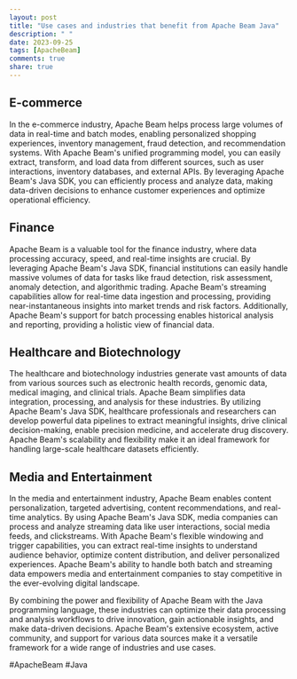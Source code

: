 ```yaml
---
layout: post
title: "Use cases and industries that benefit from Apache Beam Java"
description: " "
date: 2023-09-25
tags: [ApacheBeam]
comments: true
share: true
---
```


## E-commerce

In the e-commerce industry, Apache Beam helps process large volumes of data in real-time and batch modes, enabling personalized shopping experiences, inventory management, fraud detection, and recommendation systems. With Apache Beam's unified programming model, you can easily extract, transform, and load data from different sources, such as user interactions, inventory databases, and external APIs. By leveraging Apache Beam's Java SDK, you can efficiently process and analyze data, making data-driven decisions to enhance customer experiences and optimize operational efficiency.

## Finance

Apache Beam is a valuable tool for the finance industry, where data processing accuracy, speed, and real-time insights are crucial. By leveraging Apache Beam's Java SDK, financial institutions can easily handle massive volumes of data for tasks like fraud detection, risk assessment, anomaly detection, and algorithmic trading. Apache Beam's streaming capabilities allow for real-time data ingestion and processing, providing near-instantaneous insights into market trends and risk factors. Additionally, Apache Beam's support for batch processing enables historical analysis and reporting, providing a holistic view of financial data.

## Healthcare and Biotechnology

The healthcare and biotechnology industries generate vast amounts of data from various sources such as electronic health records, genomic data, medical imaging, and clinical trials. Apache Beam simplifies data integration, processing, and analysis for these industries. By utilizing Apache Beam's Java SDK, healthcare professionals and researchers can develop powerful data pipelines to extract meaningful insights, drive clinical decision-making, enable precision medicine, and accelerate drug discovery. Apache Beam's scalability and flexibility make it an ideal framework for handling large-scale healthcare datasets efficiently.

## Media and Entertainment

In the media and entertainment industry, Apache Beam enables content personalization, targeted advertising, content recommendations, and real-time analytics. By using Apache Beam's Java SDK, media companies can process and analyze streaming data like user interactions, social media feeds, and clickstreams. With Apache Beam's flexible windowing and trigger capabilities, you can extract real-time insights to understand audience behavior, optimize content distribution, and deliver personalized experiences. Apache Beam's ability to handle both batch and streaming data empowers media and entertainment companies to stay competitive in the ever-evolving digital landscape.

By combining the power and flexibility of Apache Beam with the Java programming language, these industries can optimize their data processing and analysis workflows to drive innovation, gain actionable insights, and make data-driven decisions. Apache Beam's extensive ecosystem, active community, and support for various data sources make it a versatile framework for a wide range of industries and use cases.

#ApacheBeam #Java